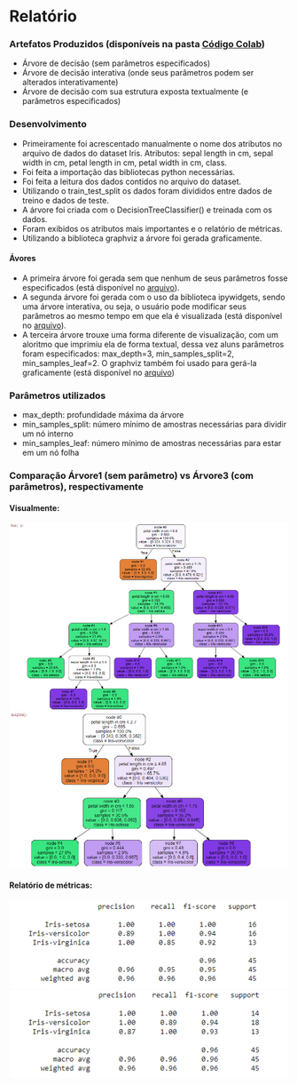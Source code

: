 # Relatório

### Artefatos Produzidos (disponíveis na pasta [Código Colab](https://github.com/victorhcunha/ArvoreDeDecisao/tree/main/C%C3%B3digo%20Colab))

- Árvore de decisão (sem parâmetros especificados)
- Árvore de decisão interativa (onde seus parâmetros podem ser alterados interativamente)
- Árvore de decisão com sua estrutura exposta textualmente (e parâmetros especificados)

### Desenvolvimento

- Primeiramente foi acrescentado manualmente o nome dos atributos no arquivo de dados do dataset Iris.  Atributos: sepal length in cm, sepal width in cm, petal length in cm, petal width in cm, class.
- Foi feita a importação das bibliotecas python necessárias.
- Foi feita a leitura dos dados contidos no arquivo do dataset.
- Utilizando o train_test_split os dados foram divididos entre dados de treino e dados de teste.
- A árvore foi criada com o DecisionTreeClassifier() e treinada com os dados.
- Foram exibidos os atributos mais importantes e o relatório de métricas.
- Utilizando a biblioteca graphviz a árvore foi gerada graficamente.

#### Ávores
- A primeira árvore foi gerada sem que nenhum de seus parâmetros fosse especificados (está disponível no [arquivo](https://github.com/victorhcunha/ArvoreDeDecisao/blob/main/C%C3%B3digo%20Colab/arvorededecisao1.ipynb)).
- A segunda árvore foi gerada com o uso da biblioteca ipywidgets, sendo uma árvore interativa, ou seja, o usuário pode modificar seus parâmetros ao mesmo tempo em que ela é visualizada (está disponível no [arquivo](https://github.com/victorhcunha/ArvoreDeDecisao/blob/main/C%C3%B3digo%20Colab/arvorededecisaointerativa.ipynb)).
- A terceira árvore trouxe uma forma diferente de visualização, com um aloritmo que imprimiu ela de forma textual, dessa vez aluns parâmetros foram especificados: max_depth=3, min_samples_split=2, min_samples_leaf=2. O graphviz também foi usado para gerá-la graficamente (está disponível no [arquivo](https://github.com/victorhcunha/ArvoreDeDecisao/blob/main/C%C3%B3digo%20Colab/estruturadaarvorededecisao.ipynb))

### Parâmetros utilizados
- max_depth: profundidade máxima da árvore
- min_samples_split: número mínimo de amostras necessárias para dividir um nó interno 
- min_samples_leaf: número mínimo de amostras necessárias para estar em um nó folha

### Comparação Árvore1 (sem parâmetro) vs Árvore3 (com parâmetros), respectivamente

#### Visualmente:

![Árvore1](https://github.com/victorhcunha/ArvoreDeDecisao/blob/main/Imagens/arvore1.png)
![Árvore3](https://github.com/victorhcunha/ArvoreDeDecisao/blob/main/Imagens/arvore3.png)

#### Relatório de métricas:

![Árvore1 - Métricas](https://github.com/victorhcunha/ArvoreDeDecisao/blob/main/Imagens/arvore1Metricas.png)
![Árvore3 - Métricas](https://github.com/victorhcunha/ArvoreDeDecisao/blob/main/Imagens/arvore3Metricas.png)



